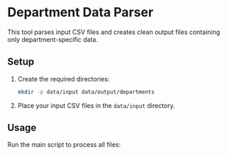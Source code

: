 # Department Data Parser

This tool parses input CSV files and creates clean output files containing only department-specific data.

## Setup

1. Create the required directories:
   ```bash
   mkdir -p data/input data/output/departments
   ```

2. Place your input CSV files in the `data/input` directory.

## Usage

Run the main script to process all files:
